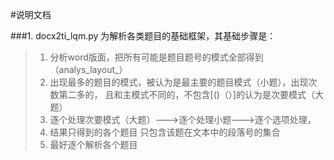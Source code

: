#说明文档

###1. docx2ti_lqm.py 为解析各类题目的基础框架，其基础步骤是：
> 1. 分析word版面，把所有可能是题目题号的模式全部得到（analys_layout_）
> 2. 出现最多的题目的模式，被认为是最主要的题目模式（小题），出现次数第二多的，
>且和主模式不同的，不包含[()（）]的认为是次要模式（大题）
> 3. 逐个处理次要模式（大题）--->逐个处理小题--->逐个选项处理，
>4. 结果只得到的各个题目 只包含该题在文本中的段落号的集合
> 5. 最好逐个解析各个题目